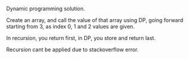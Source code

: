 Dynamic programming solution. 

Create an array, and call the value of that array using DP, going forward starting from 3, as index 0, 1 and 2 values are given.

In recursion, you return first, in DP, you store and return last.

Recursion cant be applied due to stackoverflow error.